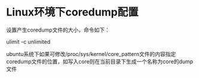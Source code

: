 # Linux环境下coredump配置

设置产生coredump文件的大小，命令如下：

ulimit -c unlimited

ubuntu系统下如果可修改/proc/sys/kernel/core_pattern文件的内容指定coredump文件的位置，如写入core则在当前目录下生成一个名称为core的dump文件
